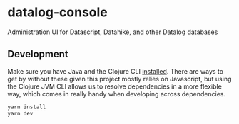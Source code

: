 # datalog-console
Administration UI for Datascript, Datahike, and other Datalog databases

## Development

Make sure you have Java and the Clojure CLI [installed](https://clojure.org/guides/getting_started). There are ways to get by without these given this project mostly relies on Javascript, but using the Clojure JVM CLI allows us to resolve dependencies in a more flexible way, which comes in really handy when developing across dependencies.

```bash
yarn install
yarn dev
```